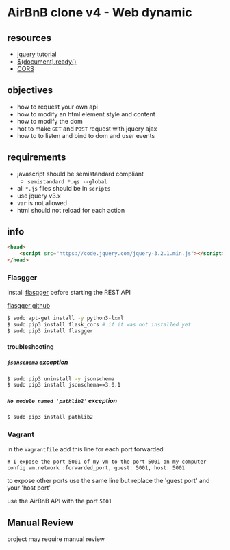 # AirBnB clone v4 - Web dynamic

## resources

- [jquery tutorial](https://jquery-tutorial.net/selectors/using-elements-ids-and-classes/)
- [$(document).ready()](https://learn.jquery.com/using-jquery-core/document-ready/)
- [CORS](https://developer.mozilla.org/en-US/docs/Web/HTTP/CORS)

## objectives

- how to request your own api
- how to modify an html element style and content
- how to modify the dom
- hot to make `GET` and `POST` request with jquery ajax
- how to to listen and bind to dom and user events

## requirements

- javascript should be semistandard compliant
	- `semistandard *.qs --global`
- all `*.js` files should be in `scripts`
- use jquery v3.x
- `var` is not allowed
- html should not reload for each action

## info

```html
<head>
    <script src="https://code.jquery.com/jquery-3.2.1.min.js"></script>
</head>
```

### Flasgger

install [flasgger](https://pypi.org/project/flasgger/) before starting the REST
API

[flasgger github](https://github.com/flasgger/flasgger)

```sh
$ sudo apt-get install -y python3-lxml
$ sudo pip3 install flask_cors # if it was not installed yet
$ sudo pip3 install flasgger
```

#### troubleshooting

##### `jsonschema` exception

```sh
$ sudo pip3 uninstall -y jsonschema
$ sudo pip3 install jsonschema==3.0.1
```

##### `No module named 'pathlib2'` exception

```sh
$ sudo pip3 install pathlib2
```

### Vagrant

in the `Vagrantfile` add this line for each port forwarded

```
# I expose the port 5001 of my vm to the port 5001 on my computer
config.vm.network :forwarded_port, guest: 5001, host: 5001
```

to expose other ports use the same line but replace the 'guest port' and your
'host port'

use the AirBnB API with the port `5001`

## Manual Review

project may require manual review
